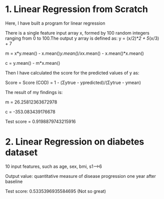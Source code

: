 # 1. Linear Regression from Scratch
Here, I have built a program for linear regression

There is a single feature input array x, formed by 100 random integers ranging from 0 to 100.The output y array is defined as: y = (x/2)**2 + 5*(x/3) + 7

m = x*y.mean() - x.mean()*y.mean()/x*x.mean() - x.mean()*x.mean()

c = y.mean() - m*x.mean()

Then I have calculated the score for the predicted values of y as:

Score = Score (COD) = 1 - (Σytrue - ypredicted)/(Σytrue - ymean)

The result of my findings is: 

m = 26.25812363672978

c = -353.083439176678

Test score = 0.9198879743215916

# 2. Linear Regression on diabetes dataset

10 input features, such as age, sex, bmi, s1-->6

Output value: quantitative measure of disease progression one year after baseline

Test score: 0.5335396935584695 (Not so great)
